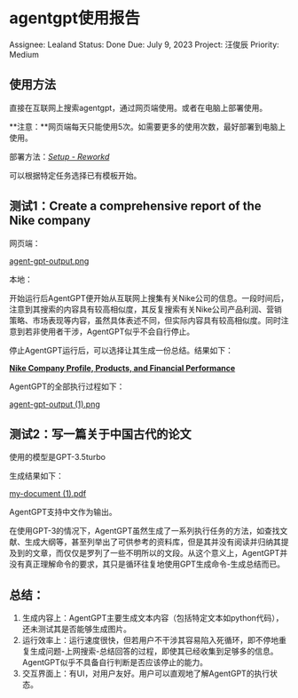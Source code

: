 # agentgpt使用报告

Assignee: Lealand
Status: Done
Due: July 9, 2023
Project: 汪俊辰 
Priority: Medium

## 使用方法

直接在互联网上搜索agentgpt，通过网页端使用。或者在电脑上部署使用。

**注意：**网页端每天只能使用5次。如需要更多的使用次数，最好部署到电脑上使用。

部署方法：[*Setup - Reworkd*](https://docs.reworkd.ai/development/setup)

可以根据特定任务选择已有模板开始。

## 测试1：Create a comprehensive report of the Nike company

网页端：

[agent-gpt-output.png](agentgpt使用报告/agent-gpt-output.png)

本地：

开始运行后AgentGPT便开始从互联网上搜集有关Nike公司的信息。一段时间后，注意到其搜索的内容具有较高相似度，其反复搜索有关Nike公司产品利润、营销策略、市场表现等内容，虽然具体表述不同，但实际内容具有较高相似度。同时注意到若非使用者干涉，AgentGPT似乎不会自行停止。

停止AgentGPT运行后，可以选择让其生成一份总结。结果如下：

[**Nike Company Profile, Products, and Financial Performance**](agentgpt使用报告/Nike.md)

AgentGPT的全部执行过程如下：

[agent-gpt-output (1).png](agentgpt使用报告/agent-gpt-output_(1).png)

## 测试2：写一篇关于中国古代的论文

使用的模型是GPT-3.5turbo

生成结果如下：

[my-document (1).pdf](agentgpt使用报告/my-document_(1).pdf)

AgentGPT支持中文作为输出。

在使用GPT-3的情况下，AgentGPT虽然生成了一系列执行任务的方法，如查找文献、生成大纲等，甚至列举出了可供参考的资料库，但是其并没有阅读并归纳其提及到的文章，而仅仅是罗列了一些不明所以的文段。从这个意义上，AgentGPT并没有真正理解命令的要求，其只是循环往复地使用GPT生成命令-生成总结而已。

## 总结：

1. 生成内容上：AgentGPT主要生成文本内容（包括特定文本如python代码），还未测试其是否能够生成图片。
2. 运行效率上：运行速度很快，但若用户不干涉其容易陷入死循环，即不停地重复生成问题-上网搜索-总结回答的过程，即使其已经收集到足够多的信息。AgentGPT似乎不具备自行判断是否应该停止的能力。
3. 交互界面上：有UI，对用户友好。用户可以直观地了解AgentGPT的执行状态。